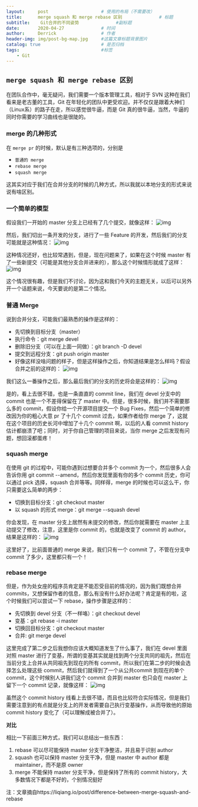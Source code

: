 ```yaml
---
layout:     post   				    # 使用的布局（不需要改）
title:      merge squash 和 merge rebase 区别 				# 标题 
subtitle:    Git合并的不同姿势              #副标题
date:       2020-04-27 				# 时间
author:     Derrick 				# 作者
header-img: img/post-bg-map.jpg 	#这篇文章标题背景图片
catalog: true 						# 是否归档
tags:								#标签
    - Git
---
```



## `merge squash 和 merge rebase 区别`


在团队合作中，毫无疑问，我们需要一个版本管理工具，相对于 SVN 这种在我们看来是老古董的工具，Git 在年轻化的团队中更受欢迎。并不仅仅是跟着大神们（Linux系）的路子在走，所以感觉很牛逼，而是 Git 真的很牛逼，当然，牛逼的同时你需要的学习曲线也是很陡的。


### **merge 的几种形式**


在 `merge pr` 的时候，默认是有三种选项的，分别是


* `普通的 merge`
* `rebase merge`
* `squash merge`


这其实对应于我们在合并分支的时候的几种方式，所以我就以本地分支的形式来说说有啥区别。



### **一个简单的模型**


假设我们一开始的 master 分支上已经有了几个提交，就像这样：
![img](http://images.liuliqiang.info/2017-11-08-15101468869266.jpg)



然后，我们切出一条开发的分支，进行了一些 Feature 的开发，然后我们的分支可能就是这种情况：
![img](http://images.liuliqiang.info/2017-11-08-15101478786848.jpg)



这种情况还好，也比较常遇到，但是，现在问题来了，如果在这个时候 master 有了一些新提交（可能是其他分支合并进来的），那么这个时候情形就成了这样：
![img](http://images.liuliqiang.info/2017-11-08-15101478014577.jpg)



这个情况很有趣，但是我们不讨论，因为这和我们今天的主题无关，以后可以另外开一个话题来说，今天要说的是第二个情况。

### **普通 Merge**
说到合并分支，可能我们最熟悉的操作是这样的：

* 先切换到目标分支（master）
* 执行命令：git merge devel
* 删除旧分支（可以在上面一同做）：git branch -D devel
* 提交到远程分支：git push origin master
* 好像这样没啥问题的样子，但是这样操作之后，你知道结果是怎么样吗？假设合并之前的这样的：
![img](http://images.liuliqiang.info/2017-11-08-15101478786848.jpg)



我们这么一番操作之后，那么最后我们的分支的历史将会是这样的：
![img](http://images.liuliqiang.info/2017-11-08-15101481294797.jpg)


是的，看上去很不错，也是一条直直的 commit line，我们在 devel 分支中的 commit 也是一个不差得保留在了 master 中。但是，很多时候，我们并不需要那么多的 commit，假设你给一个开源项目提交一个 Bug Fixes，然后一个简单的修改因为你的粗心大意 pr 了十几个 commit 过去，如果作者给你 merge 了，这就在这个项目的历史长河中增加了十几个 commit 啊，以后的人看 commit history 估计都崩溃了吧；同时，对于你自己管理的项目来说，当你 merge 之后发现有问题，想回滚都蛋疼！



### **squash merge**
在使用 git 的过程中，可能你遇到过想要合并多个 commit 为一个，然后很多人会告诉你用 git commit --amend，然后你发现里面有你的多个 commit 历史，你可以通过 pick 选择，squash 合并等等。同样得，merge 的时候也可以这么干，你只需要这么简单的两步：


* 切换到目标分支：git checkout master
* 以 squash 的形式 merge：git merge --squash devel



你会发现，在 master 分支上居然有未提交的修改，然后你就需要在 master 上主动提交了修改，注意，这里是你 commit 的，也就是改变了 commit 的 author。结果是这样的：
![img](http://images.liuliqiang.info/2017-11-08-15101488495274.jpg)



这里好了，比前面普通的 merge 来说，我们只有一个 commit 了，不管在分支中 commit 了多少，这里都只有一个！



### **rebase merge**



但是，作为处女座的程序员肯定是不能忍受目前的情况的，因为我们既想合并 commits，又想保留作者的信息，那么有没有什么好办法呢？肯定是有的啦，这个时候我们可以尝试一下 rebase，操作步骤是这样的：


* 先切换到 devel 分支（不一样咯）：git checkout devel
* 变基：git rebase -i master
* 切换回目标分支：git checkout master
* 合并: git merge devel



这里完成了第二步之后我想你应该大概知道发生了什么事了，我们在 devel 里面对照 master 进行了变基，所谓的变基其实就是找到两个分支共同的祖先，然后在当前分支上合并从共同祖先到现在的所有 commit，所以我们在第二步的时候会选择怎么处理这些 commit，然后我们就得到了一个从公共commit 到现在的单个 commit，这个时候别人讲我们这个 commit 合并到 master 也只会在 master 上留下一个 commit 记录，就像这样：
![img](http://images.liuliqiang.info/2017-11-08-15101517152753.jpg)



虽然这个 commit history 线看上去很不错，而且也比较符合实际情况，但是我们需要注意到的有点就是分支上的开发者需要自己执行变基操作，从而导致他的原始 commit history 变化了（可以理解成被合并了）。



**对比**



相比一下前面三种方式，我们可以总结出一些东西：


1. rebase 可以尽可能保持 master 分支干净整洁，并且易于识别 author
2. squash 也可以保持 master 分支干净，但是 master 中 author 都是 maintainer，而不是原 owner
3. merge 不能保持 master 分支干净，但是保持了所有的 commit history，大多数情况下都是不好的，个别情况挺好




注：文章摘自https://liqiang.io/post/difference-between-merge-squash-and-rebase